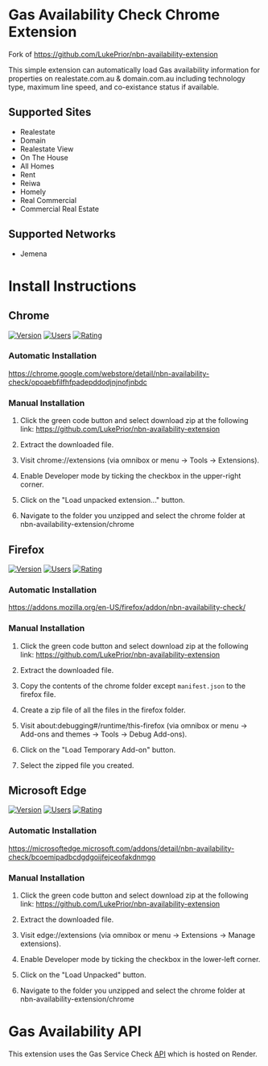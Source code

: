 # Gas Availability Check Chrome Extension

Fork of https://github.com/LukePrior/nbn-availability-extension

This simple extension can automatically load Gas availability information for properties on realestate.com.au & domain.com.au including technology type, maximum line speed, and co-existance status if available.

## Supported Sites

- Realestate
- Domain
- Realestate View
- On The House
- All Homes
- Rent
- Reiwa
- Homely
- Real Commercial
- Commercial Real Estate

## Supported Networks

- Jemena

# Install Instructions

## Chrome

[![Version](https://img.shields.io/chrome-web-store/v/opoaebfilfhfpadepddodjnjnofjnbdc?style=for-the-badge)](https://chrome.google.com/webstore/detail/nbn-availability-check/opoaebfilfhfpadepddodjnjnofjnbdc)
[![Users](https://img.shields.io/chrome-web-store/users/opoaebfilfhfpadepddodjnjnofjnbdc?style=for-the-badge)](https://chrome.google.com/webstore/detail/nbn-availability-check/opoaebfilfhfpadepddodjnjnofjnbdc)
[![Rating](https://img.shields.io/chrome-web-store/rating/opoaebfilfhfpadepddodjnjnofjnbdc?style=for-the-badge)](https://chrome.google.com/webstore/detail/nbn-availability-check/opoaebfilfhfpadepddodjnjnofjnbdc/reviews)

### Automatic Installation

https://chrome.google.com/webstore/detail/nbn-availability-check/opoaebfilfhfpadepddodjnjnofjnbdc

### Manual Installation

1. Click the green code button and select download zip at the following link: https://github.com/LukePrior/nbn-availability-extension

2. Extract the downloaded file.

3. Visit chrome://extensions (via omnibox or menu -> Tools -> Extensions).

4. Enable Developer mode by ticking the checkbox in the upper-right corner.

5. Click on the "Load unpacked extension..." button.

6. Navigate to the folder you unzipped and select the chrome folder at nbn-availability-extension/chrome

## Firefox

[![Version](https://img.shields.io/amo/v/nbn-availability-check?style=for-the-badge)](https://addons.mozilla.org/en-US/firefox/addon/nbn-availability-check/versions/)
[![Users](https://img.shields.io/amo/users/nbn-availability-check?style=for-the-badge)](https://addons.mozilla.org/en-US/firefox/addon/nbn-availability-check/)
[![Rating](https://img.shields.io/amo/rating/nbn-availability-check?style=for-the-badge)](https://addons.mozilla.org/en-US/firefox/addon/nbn-availability-check/reviews/)

### Automatic Installation

https://addons.mozilla.org/en-US/firefox/addon/nbn-availability-check/

### Manual Installation

1. Click the green code button and select download zip at the following link: https://github.com/LukePrior/nbn-availability-extension

2. Extract the downloaded file.

3. Copy the contents of the chrome folder except `manifest.json` to the firefox file.

4. Create a zip file of all the files in the firefox folder.

5. Visit about:debugging#/runtime/this-firefox (via omnibox or menu -> Add-ons and themes -> Tools -> Debug Add-ons).

6. Click on the "Load Temporary Add-on" button.

7. Select the zipped file you created.

## Microsoft Edge

[![Version](https://img.shields.io/badge/dynamic/json?label=edge%20add-on&prefix=v&query=%24.version&url=https%3A%2F%2Fmicrosoftedge.microsoft.com%2Faddons%2Fgetproductdetailsbycrxid%2Fbcoemipadbcdgdgoijfejceofakdnmgo&style=for-the-badge&color=orange)](https://microsoftedge.microsoft.com/addons/detail/nbn-availability-check/bcoemipadbcdgdgoijfejceofakdnmgo)
[![Users](https://img.shields.io/badge/dynamic/json?label=users&query=%24.activeInstallCount&url=https%3A%2F%2Fmicrosoftedge.microsoft.com%2Faddons%2Fgetproductdetailsbycrxid%2Fbcoemipadbcdgdgoijfejceofakdnmgo&style=for-the-badge)](https://microsoftedge.microsoft.com/addons/detail/nbn-availability-check/bcoemipadbcdgdgoijfejceofakdnmgo)
[![Rating](https://img.shields.io/badge/dynamic/json?label=rating&suffix=/5&query=%24.averageRating&url=https%3A%2F%2Fmicrosoftedge.microsoft.com%2Faddons%2Fgetproductdetailsbycrxid%2Fbcoemipadbcdgdgoijfejceofakdnmgo&style=for-the-badge&color=green)](https://microsoftedge.microsoft.com/addons/detail/nbn-availability-check/bcoemipadbcdgdgoijfejceofakdnmgo)

### Automatic Installation

https://microsoftedge.microsoft.com/addons/detail/nbn-availability-check/bcoemipadbcdgdgoijfejceofakdnmgo

### Manual Installation

1. Click the green code button and select download zip at the following link: https://github.com/LukePrior/nbn-availability-extension

2. Extract the downloaded file.

3. Visit edge://extensions (via omnibox or menu -> Extensions -> Manage extensions).

4. Enable Developer mode by ticking the checkbox in the lower-left corner.

5. Click on the "Load Unpacked" button.

6. Navigate to the folder you unzipped and select the chrome folder at nbn-availability-extension/chrome

# Gas Availability API

This extension uses the Gas Service Check [API](https://github.com/SoRadGaming/jemena_gas_network_api) which is hosted on Render.

